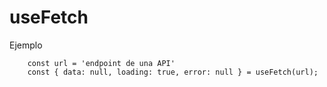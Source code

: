 # useFetch

Ejemplo
```
    const url = 'endpoint de una API'
    const { data: null, loading: true, error: null } = useFetch(url);
```